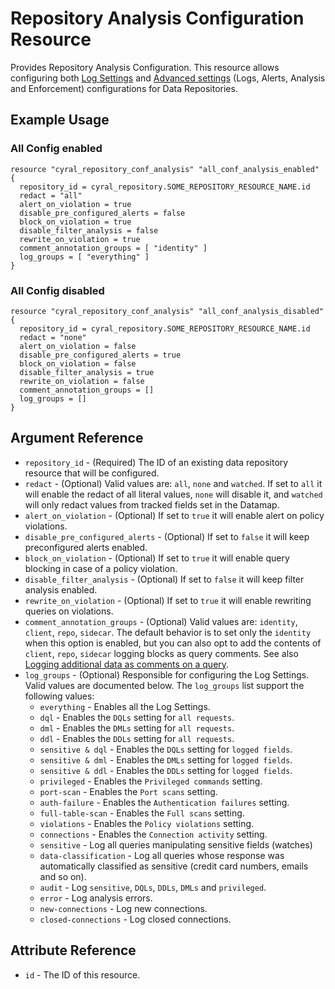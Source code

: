 # Repository Analysis Configuration Resource

Provides Repository Analysis Configuration. This resource allows configuring both
[Log Settings](https://cyral.com/docs/manage-repositories/repo-log-volume) and [Advanced settings](https://cyral.com/docs/manage-repositories/repo-advanced-settings) (Logs, Alerts, Analysis and Enforcement) configurations
for Data Repositories.

## Example Usage

### All Config enabled

```hcl
resource "cyral_repository_conf_analysis" "all_conf_analysis_enabled" {
  repository_id = cyral_repository.SOME_REPOSITORY_RESOURCE_NAME.id
  redact = "all"
  alert_on_violation = true
  disable_pre_configured_alerts = false
  block_on_violation = true
  disable_filter_analysis = false
  rewrite_on_violation = true
  comment_annotation_groups = [ "identity" ]
  log_groups = [ "everything" ]
}
```

### All Config disabled

```hcl
resource "cyral_repository_conf_analysis" "all_conf_analysis_disabled" {
  repository_id = cyral_repository.SOME_REPOSITORY_RESOURCE_NAME.id
  redact = "none"
  alert_on_violation = false
  disable_pre_configured_alerts = true
  block_on_violation = false
  disable_filter_analysis = true
  rewrite_on_violation = false
  comment_annotation_groups = []
  log_groups = []
}
```

## Argument Reference

* `repository_id` - (Required) The ID of an existing data repository resource that will be configured.
* `redact` - (Optional) Valid values are: `all`, `none` and `watched`. If set to `all` it will enable the redact of all literal values, `none` will disable it, and `watched` will only redact values from tracked fields set in the Datamap.
* `alert_on_violation` - (Optional) If set to `true` it will enable alert on policy violations.
* `disable_pre_configured_alerts` - (Optional) If set to `false` it will keep preconfigured alerts enabled.
* `block_on_violation` - (Optional) If set to `true` it will enable query blocking in case of a policy violation.
* `disable_filter_analysis` - (Optional) If set to `false` it will keep filter analysis enabled.
* `rewrite_on_violation` - (Optional) If set to `true` it will enable rewriting queries on violations.
* `comment_annotation_groups` - (Optional) Valid values are: `identity`, `client`, `repo`, `sidecar`. The default behavior is to set only the `identity` when this option is enabled, but you can also opt to add the contents of `client`, `repo`, `sidecar` logging blocks as query comments. See also [Logging additional data as comments on a query](https://support.cyral.com/support/solutions/articles/44002218978).
* `log_groups` - (Optional) Responsible for configuring the Log Settings. Valid values are documented below. The `log_groups` list support the following values:
  * `everything` - Enables all the Log Settings.
  * `dql` - Enables the `DQLs` setting for `all requests`.
  * `dml` - Enables the `DMLs` setting for `all requests`.
  * `ddl` - Enables the `DDLs` setting for `all requests`.
  * `sensitive & dql` - Enables the `DQLs` setting for `logged fields`.
  * `sensitive & dml` - Enables the `DMLs` setting for `logged fields`.
  * `sensitive & ddl` - Enables the `DDLs` setting for `logged fields`. 
  * `privileged` - Enables the `Privileged commands` setting.
  * `port-scan` - Enables the `Port scans` setting.
  * `auth-failure` - Enables the `Authentication failures` setting.
  * `full-table-scan` - Enables the `Full scans` setting.
  * `violations` - Enables the `Policy violations` setting.
  * `connections` - Enables the `Connection activity` setting.
  * `sensitive` - Log all queries manipulating sensitive fields (watches)
  * `data-classification` - Log all queries whose response was automatically classified as sensitive (credit card numbers, emails and so on).
  * `audit` - Log `sensitive`, `DQLs`, `DDLs`, `DMLs` and `privileged`.
  * `error` - Log analysis errors.
  * `new-connections` - Log new connections.
  * `closed-connections` - Log closed connections.

## Attribute Reference

* `id` - The ID of this resource.
